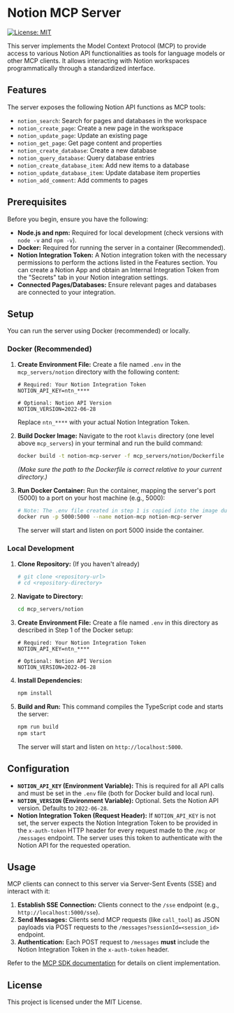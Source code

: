# Notion MCP Server

[![License: MIT](https://img.shields.io/badge/License-MIT-yellow.svg)](https://opensource.org/licenses/MIT)

This server implements the Model Context Protocol (MCP) to provide access to various Notion API functionalities as tools for language models or other MCP clients. It allows interacting with Notion workspaces programmatically through a standardized interface.

## Features

The server exposes the following Notion API functions as MCP tools:

*   `notion_search`: Search for pages and databases in the workspace
*   `notion_create_page`: Create a new page in the workspace
*   `notion_update_page`: Update an existing page
*   `notion_get_page`: Get page content and properties
*   `notion_create_database`: Create a new database
*   `notion_query_database`: Query database entries
*   `notion_create_database_item`: Add new items to a database
*   `notion_update_database_item`: Update database item properties
*   `notion_add_comment`: Add comments to pages

## Prerequisites

Before you begin, ensure you have the following:

*   **Node.js and npm:** Required for local development (check versions with `node -v` and `npm -v`).
*   **Docker:** Required for running the server in a container (Recommended).
*   **Notion Integration Token:** A Notion integration token with the necessary permissions to perform the actions listed in the Features section. You can create a Notion App and obtain an Internal Integration Token from the "Secrets" tab in your Notion integration settings.
*   **Connected Pages/Databases:** Ensure relevant pages and databases are connected to your integration.

## Setup

You can run the server using Docker (recommended) or locally.

### Docker (Recommended)

1.  **Create Environment File:**
    Create a file named `.env` in the `mcp_servers/notion` directory with the following content:
    ```env
    # Required: Your Notion Integration Token
    NOTION_API_KEY=ntn_****
    
    # Optional: Notion API Version
    NOTION_VERSION=2022-06-28
    ```
    Replace `ntn_****` with your actual Notion Integration Token.

2.  **Build Docker Image:**
    Navigate to the root `klavis` directory (one level above `mcp_servers`) in your terminal and run the build command:
    ```bash
    docker build -t notion-mcp-server -f mcp_servers/notion/Dockerfile .
    ```
    *(Make sure the path to the Dockerfile is correct relative to your current directory.)*

3.  **Run Docker Container:**
    Run the container, mapping the server's port (5000) to a port on your host machine (e.g., 5000):
    ```bash
    # Note: The .env file created in step 1 is copied into the image during the build process specified in the Dockerfile.
    docker run -p 5000:5000 --name notion-mcp notion-mcp-server 
    ```
    The server will start and listen on port 5000 inside the container.

### Local Development

1.  **Clone Repository:** (If you haven't already)
    ```bash
    # git clone <repository-url>
    # cd <repository-directory>
    ```

2.  **Navigate to Directory:**
    ```bash
    cd mcp_servers/notion
    ```

3.  **Create Environment File:**
    Create a file named `.env` in this directory as described in Step 1 of the Docker setup:
    ```env
    # Required: Your Notion Integration Token
    NOTION_API_KEY=ntn_****
    
    # Optional: Notion API Version
    NOTION_VERSION=2022-06-28
    ```

4.  **Install Dependencies:**
    ```bash
    npm install
    ```

5.  **Build and Run:**
    This command compiles the TypeScript code and starts the server:
    ```bash
    npm run build
    npm start
    ```
    The server will start and listen on `http://localhost:5000`.

## Configuration

*   **`NOTION_API_KEY` (Environment Variable):** This is required for all API calls and must be set in the `.env` file (both for Docker build and local run).
*   **`NOTION_VERSION` (Environment Variable):** Optional. Sets the Notion API version. Defaults to `2022-06-28`.
*   **Notion Integration Token (Request Header):** If `NOTION_API_KEY` is not set, the server expects the Notion Integration Token to be provided in the `x-auth-token` HTTP header for every request made to the `/mcp` or `/messages` endpoint. The server uses this token to authenticate with the Notion API for the requested operation.

## Usage

MCP clients can connect to this server via Server-Sent Events (SSE) and interact with it:

1.  **Establish SSE Connection:** Clients connect to the `/sse` endpoint (e.g., `http://localhost:5000/sse`).
2.  **Send Messages:** Clients send MCP requests (like `call_tool`) as JSON payloads via POST requests to the `/messages?sessionId=<session_id>` endpoint.
3.  **Authentication:** Each POST request to `/messages` **must** include the Notion Integration Token in the `x-auth-token` header.

Refer to the [MCP SDK documentation](https://github.com/modelcontextprotocol) for details on client implementation.

## License

This project is licensed under the MIT License.

